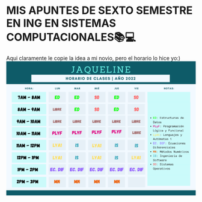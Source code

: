 # MIS APUNTES DE SEXTO SEMESTRE EN ING EN SISTEMAS COMPUTACIONALES📚💻
Aqui claramente le copie la idea a mi novio, pero el horario lo hice yo:)
![mi horario del semestre](/Imagenes/mihorario.png)

